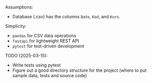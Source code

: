 Assumptions:
- Database (.csv) has the columns `Date`, `Kod`, and `Kurs`.

Simplicity:
- `pandas` for CSV data operations
- `fastapi` for lightweight REST API
- `pytest` for test-driven development

TODO (2025-03-15):
- Write tests using pytest
- Figure out a good directory structure for the project (where to put sample data, tests and source code) 
